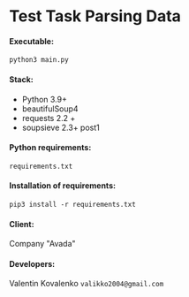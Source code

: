 # Test Task Parsing Data

#### Executable:
`python3 main.py`

#### Stack:
* Python 3.9+
* beautifulSoup4
* requests 2.2 +
* soupsieve 2.3+ post1

#### Python requirements:
`requirements.txt`

#### Installation of requirements:  
`pip3 install -r requirements.txt`

#### Client:
Company "Avada"

#### Developers:
Valentin Kovalenko
`valikko2004@gmail.com`
